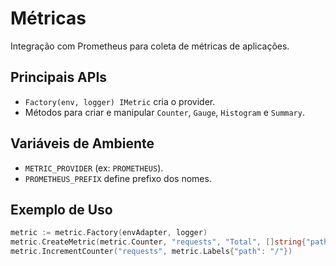 # Métricas

Integração com Prometheus para coleta de métricas de aplicações.

## Principais APIs
- `Factory(env, logger) IMetric` cria o provider.
- Métodos para criar e manipular `Counter`, `Gauge`, `Histogram` e `Summary`.

## Variáveis de Ambiente
- `METRIC_PROVIDER` (ex: `PROMETHEUS`).
- `PROMETHEUS_PREFIX` define prefixo dos nomes.

## Exemplo de Uso
```go
metric := metric.Factory(envAdapter, logger)
metric.CreateMetric(metric.Counter, "requests", "Total", []string{"path"})
metric.IncrementCounter("requests", metric.Labels{"path": "/"})
```

